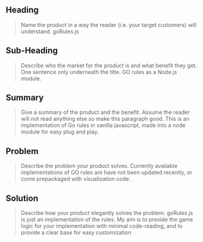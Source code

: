 ## Heading ##
  > Name the product in a way the reader (i.e. your target customers) will understand.
  goRules.js

## Sub-Heading ##
  > Describe who the market for the product is and what benefit they get. One sentence only underneath the title.
  GO rules as a Node.js module. 

## Summary ##
  > Give a summary of the product and the benefit. Assume the reader will not read anything else so make this paragraph good.
  This is an implementation of Go rules in vanilla javascript, made into a node module for easy plug and play.

## Problem ##
  > Describe the problem your product solves.
  Currently available implementations of GO rules are have not been updated recently, or come prepackaged with visualization code.

## Solution ##
  > Describe how your product elegantly solves the problem.
  goRules.js is just an implementation of the rules. My aim is to provide the game logic for your implementation with minimal code-reading, and to provide a clear base for easy customization
